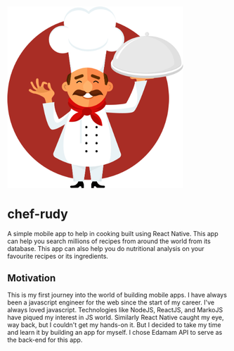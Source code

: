 <img src="assets/rudy.png" alt="drawing" width="400"/>

# chef-rudy
A simple mobile app to help in cooking built using React Native. This app can help you search millions of recipes from around the world from its database. This app  can also help you do nutritional analysis on your favourite recipes or its ingredients. 

## Motivation
This is my first journey into the world of building mobile apps. I have always been a javascript engineer for the web since the start of my career. I've always loved javascript. Technologies like NodeJS, ReactJS, and MarkoJS have piqued my interest in JS world. Similarly React Native caught my eye, way back, but I couldn't get my hands-on it. But I decided to take my time and learn it by building an app for myself. I chose Edamam API to serve as the back-end for this app.
